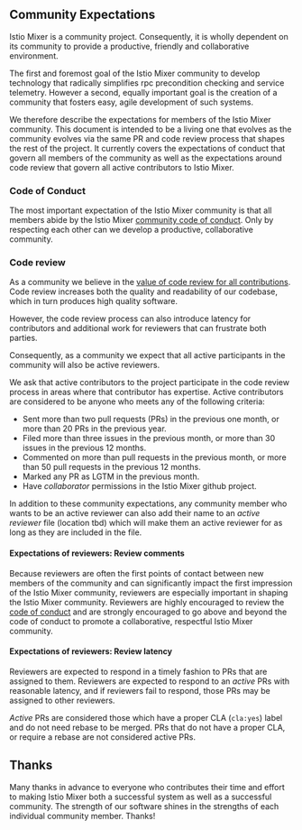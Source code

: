 ## Community Expectations

Istio Mixer is a community project. Consequently, it is wholly dependent on
its community to provide a productive, friendly and collaborative environment.

The first and foremost goal of the Istio Mixer community to develop technology
that radically simplifies rpc precondition checking and service telemetry.
However a second, equally important goal is the creation of a community that
fosters easy, agile development of such systems.

We therefore describe the expectations for members of the Istio Mixer community.
This document is intended to be a living one that evolves as the community
evolves via the same PR and code review process that shapes the rest of the
project. It currently covers the expectations of conduct that govern all members
of the community as well as the expectations around code review that govern all
active contributors to Istio Mixer.

### Code of Conduct

The most important expectation of the Istio Mixer community is that all members
abide by the Istio Mixer [community code of conduct](../../code-of-conduct.md).
Only by respecting each other can we develop a productive, collaborative
community.

### Code review

As a community we believe in the [value of code review for all contributions](collab.md).
Code review increases both the quality and readability of our codebase, which
in turn produces high quality software.

However, the code review process can also introduce latency for contributors
and additional work for reviewers that can frustrate both parties.

Consequently, as a community we expect that all active participants in the
community will also be active reviewers.

We ask that active contributors to the project participate in the code review
process in areas where that contributor has expertise. Active contributors are
considered to be anyone who meets any of the following criteria:
   * Sent more than two pull requests (PRs) in the previous one month, or more
   than 20 PRs in the previous year.
   * Filed more than three issues in the previous month, or more than 30 issues
   in the previous 12 months.
   * Commented on more than pull requests in the previous month, or
   more than 50 pull requests in the previous 12 months.
   * Marked any PR as LGTM in the previous month.
   * Have *collaborator* permissions in the Istio Mixer github project.

In addition to these community expectations, any community member who wants to
be an active reviewer can also add their name to an *active reviewer* file
(location tbd) which will make them an active reviewer for as long as they
are included in the file.

#### Expectations of reviewers: Review comments

Because reviewers are often the first points of contact between new members of
the community and can significantly impact the first impression of the
Istio Mixer community, reviewers are especially important in shaping the
Istio Mixer community. Reviewers are highly encouraged to review the
[code of conduct](../../code-of-conduct.md) and are strongly encouraged to go
above and beyond the code of conduct to promote a collaborative, respectful
Istio Mixer community.

#### Expectations of reviewers: Review latency

Reviewers are expected to respond in a timely fashion to PRs that are assigned
to them. Reviewers are expected to respond to an *active* PRs with reasonable
latency, and if reviewers fail to respond, those PRs may be assigned to other
reviewers.

*Active* PRs are considered those which have a proper CLA (`cla:yes`) label
and do not need rebase to be merged.  PRs that do not have a proper CLA, or
require a rebase are not considered active PRs.

## Thanks

Many thanks in advance to everyone who contributes their time and effort to
making Istio Mixer both a successful system as well as a successful community.
The strength of our software shines in the strengths of each individual
community member.  Thanks!
